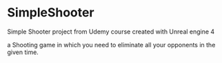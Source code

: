 # SimpleShooter
Simple Shooter project from Udemy course created with Unreal engine 4

a Shooting game in which you need to eliminate all your opponents in the given time.
